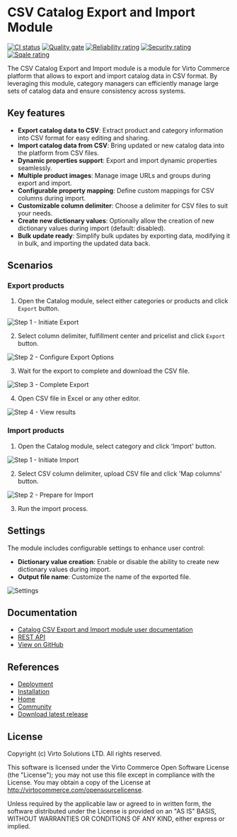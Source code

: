 # CSV Catalog Export and Import Module

[![CI status](https://github.com/VirtoCommerce/vc-module-catalog-csv-export-import/workflows/Module%20CI/badge.svg?branch=dev)](https://github.com/VirtoCommerce/vc-module-catalog-csv-export-import/actions?query=workflow%3A"Module+CI") [![Quality gate](https://sonarcloud.io/api/project_badges/measure?project=VirtoCommerce_vc-module-catalog-csv-export-import&metric=alert_status&branch=dev)](https://sonarcloud.io/dashboard?id=VirtoCommerce_vc-module-catalog-csv-export-import) [![Reliability rating](https://sonarcloud.io/api/project_badges/measure?project=VirtoCommerce_vc-module-catalog-csv-export-import&metric=reliability_rating&branch=dev)](https://sonarcloud.io/dashboard?id=VirtoCommerce_vc-module-catalog-csv-export-import) [![Security rating](https://sonarcloud.io/api/project_badges/measure?project=VirtoCommerce_vc-module-catalog-csv-export-import&metric=security_rating&branch=dev)](https://sonarcloud.io/dashboard?id=VirtoCommerce_vc-module-catalog-csv-export-import) [![Sqale rating](https://sonarcloud.io/api/project_badges/measure?project=VirtoCommerce_vc-module-catalog-csv-export-import&metric=sqale_rating&branch=dev)](https://sonarcloud.io/dashboard?id=VirtoCommerce_vc-module-catalog-csv-export-import)

The CSV Catalog Export and Import module is a module for Virto Commerce platform that allows to export and import catalog data in CSV format. By leveraging this module, category managers can efficiently manage large sets of catalog data and ensure consistency across systems.

## Key features

* **Export catalog data to CSV**: Extract product and category information into CSV format for easy editing and sharing.
* **Import catalog data from CSV**: Bring updated or new catalog data into the platform from CSV files.
* **Dynamic properties support**: Export and import dynamic properties seamlessly.
* **Multiple product images**: Manage image URLs and groups during export and import.
* **Configurable property mapping**: Define custom mappings for CSV columns during import.
* **Customizable column delimiter**: Choose a delimiter for CSV files to suit your needs.
* **Create new dictionary values**: Optionally allow the creation of new dictionary values during import (default: disabled).
* **Bulk update ready**: Simplify bulk updates by exporting data, modifying it in bulk, and importing the updated data back.

## Scenarios

### Export products

1. Open the Catalog module, select either categories or products and click `Export` button.

![Step 1 - Initiate Export](docs/media/csv-export-01.png)

2. Select column delimiter, fulfillment center and pricelist and click `Export` button.

![Step 2 - Configure Export Options](docs/media/csv-export-02.png)

3. Wait for the export to complete and download the CSV file.

![Step 3 - Complete Export](docs/media/csv-export-03.png)

4. Open CSV file in Excel or any other editor.

![Step 4 - View results](docs/media/csv-export-04.png)

### Import products

1. Open the Catalog module, select category and click 'Import' button.

![Step 1 - Initiate Import](docs/media/csv-import-01.png)

2. Select CSV column delimiter, upload CSV file and click 'Map columns' button.

![Step 2 - Prepare for Import](docs/media/csv-import-02.png)

3. Run the import process.

## Settings

The module includes configurable settings to enhance user control:

* **Dictionary value creation**: Enable or disable the ability to create new dictionary values during import.
* **Output file name**: Customize the name of the exported file.

![Settings](docs/media/csv-import-export-settings.png)

## Documentation

* [Catalog CSV Export and Import module user documentation](https://docs.virtocommerce.org/platform/user-guide/catalog-csv-export-import/overview/)
* [REST API](https://virtostart-demo-admin.govirto.com/docs/index.html?urls.primaryName=VirtoCommerce.CatalogCsvImportModule)
* [View on GitHub](https://github.com/VirtoCommerce/vc-module-catalog-csv-export-import/)


## References

* [Deployment](https://docs.virtocommerce.org/platform/developer-guide/Tutorials-and-How-tos/Tutorials/deploy-module-from-source-code/)
* [Installation](https://docs.virtocommerce.org/platform/user-guide/modules-installation/)
* [Home](https://virtocommerce.com)
* [Community](https://www.virtocommerce.org)
* [Download latest release](https://github.com/VirtoCommerce/vc-module-catalog-csv-import/releases)

## License
Copyright (c) Virto Solutions LTD.  All rights reserved.

This software is licensed under the Virto Commerce Open Software License (the "License"); you
may not use this file except in compliance with the License. You may
obtain a copy of the License at http://virtocommerce.com/opensourcelicense.

Unless required by the applicable law or agreed to in written form, the software
distributed under the License is provided on an "AS IS" BASIS,
WITHOUT WARRANTIES OR CONDITIONS OF ANY KIND, either express or
implied.


